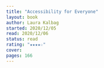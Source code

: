 ```yaml
---
title: "Accessibility for Everyone"
layout: book
author: Laura Kalbag
started: 2020/12/05
read: 2020/12/06
status: read
rating: "★★★★☆"
cover: 
pages: 166
---
```

